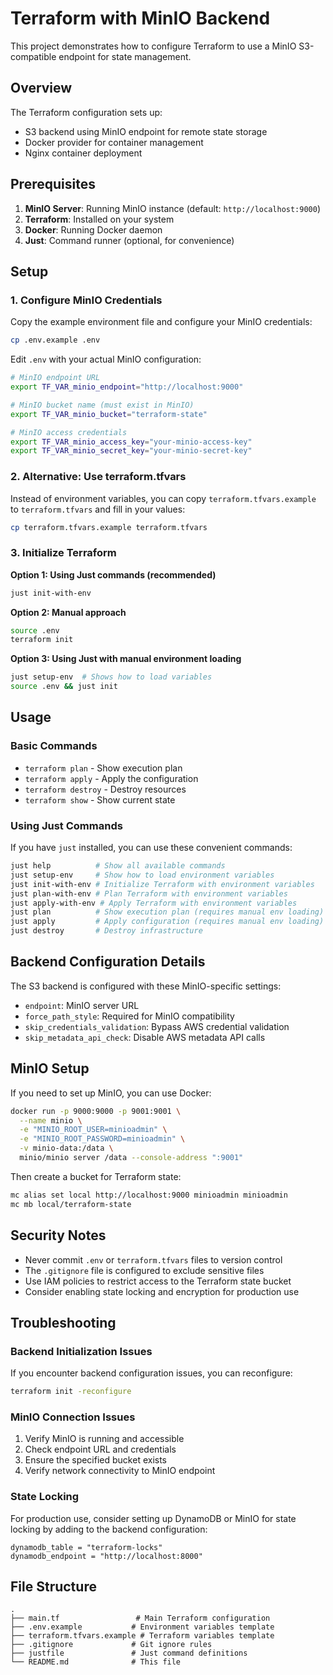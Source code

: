 # Terraform with MinIO Backend

This project demonstrates how to configure Terraform to use a MinIO S3-compatible endpoint for state management.

## Overview

The Terraform configuration sets up:
- S3 backend using MinIO endpoint for remote state storage
- Docker provider for container management
- Nginx container deployment

## Prerequisites

1. **MinIO Server**: Running MinIO instance (default: `http://localhost:9000`)
2. **Terraform**: Installed on your system
3. **Docker**: Running Docker daemon
4. **Just**: Command runner (optional, for convenience)

## Setup

### 1. Configure MinIO Credentials

Copy the example environment file and configure your MinIO credentials:

```bash
cp .env.example .env
```

Edit `.env` with your actual MinIO configuration:

```bash
# MinIO endpoint URL
export TF_VAR_minio_endpoint="http://localhost:9000"

# MinIO bucket name (must exist in MinIO)
export TF_VAR_minio_bucket="terraform-state"

# MinIO access credentials
export TF_VAR_minio_access_key="your-minio-access-key"
export TF_VAR_minio_secret_key="your-minio-secret-key"
```

### 2. Alternative: Use terraform.tfvars

Instead of environment variables, you can copy `terraform.tfvars.example` to `terraform.tfvars` and fill in your values:

```bash
cp terraform.tfvars.example terraform.tfvars
```

### 3. Initialize Terraform

**Option 1: Using Just commands (recommended)**

```bash
just init-with-env
```

**Option 2: Manual approach**

```bash
source .env
terraform init
```

**Option 3: Using Just with manual environment loading**

```bash
just setup-env  # Shows how to load variables
source .env && just init
```

## Usage

### Basic Commands

- `terraform plan` - Show execution plan
- `terraform apply` - Apply the configuration
- `terraform destroy` - Destroy resources
- `terraform show` - Show current state

### Using Just Commands

If you have `just` installed, you can use these convenient commands:

```bash
just help          # Show all available commands
just setup-env     # Show how to load environment variables
just init-with-env # Initialize Terraform with environment variables
just plan-with-env # Plan Terraform with environment variables
just apply-with-env # Apply Terraform with environment variables
just plan          # Show execution plan (requires manual env loading)
just apply         # Apply configuration (requires manual env loading)
just destroy       # Destroy infrastructure
```

## Backend Configuration Details

The S3 backend is configured with these MinIO-specific settings:

- `endpoint`: MinIO server URL
- `force_path_style`: Required for MinIO compatibility
- `skip_credentials_validation`: Bypass AWS credential validation
- `skip_metadata_api_check`: Disable AWS metadata API calls

## MinIO Setup

If you need to set up MinIO, you can use Docker:

```bash
docker run -p 9000:9000 -p 9001:9001 \
  --name minio \
  -e "MINIO_ROOT_USER=minioadmin" \
  -e "MINIO_ROOT_PASSWORD=minioadmin" \
  -v minio-data:/data \
  minio/minio server /data --console-address ":9001"
```

Then create a bucket for Terraform state:

```bash
mc alias set local http://localhost:9000 minioadmin minioadmin
mc mb local/terraform-state
```

## Security Notes

- Never commit `.env` or `terraform.tfvars` files to version control
- The `.gitignore` file is configured to exclude sensitive files
- Use IAM policies to restrict access to the Terraform state bucket
- Consider enabling state locking and encryption for production use

## Troubleshooting

### Backend Initialization Issues

If you encounter backend configuration issues, you can reconfigure:

```bash
terraform init -reconfigure
```

### MinIO Connection Issues

1. Verify MinIO is running and accessible
2. Check endpoint URL and credentials
3. Ensure the specified bucket exists
4. Verify network connectivity to MinIO endpoint

### State Locking

For production use, consider setting up DynamoDB or MinIO for state locking by adding to the backend configuration:

```hcl
dynamodb_table = "terraform-locks"
dynamodb_endpoint = "http://localhost:8000"
```

## File Structure

```
.
├── main.tf                 # Main Terraform configuration
├── .env.example           # Environment variables template
├── terraform.tfvars.example # Terraform variables template
├── .gitignore             # Git ignore rules
├── justfile               # Just command definitions
└── README.md              # This file
```